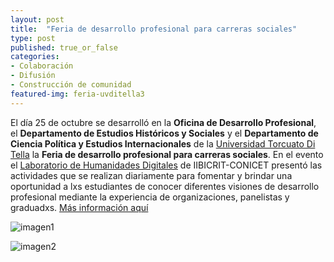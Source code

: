 ```yaml
---
layout: post
title:  "Feria de desarrollo profesional para carreras sociales"
type: post
published: true_or_false
categories:
- Colaboración
- Difusión
- Construcción de comunidad
featured-img: feria-uvditella3
---
```


El día 25 de octubre se desarrolló en la **Oficina de Desarrollo Profesional**, el **Departamento de Estudios Históricos y Sociales** y el **Departamento de Ciencia Política y Estudios Internacionales** de la [Universidad Torcuato Di Tella](https://www.utdt.edu/) la **Feria de desarrollo profesional para carreras sociales**. En el evento el [Laboratorio de Humanidades Digitales](https://hdlab.space/) de IIBICRIT-CONICET presentó las actividades que se realizan diariamente para fomentar y brindar una oportunidad a lxs estudiantes de conocer diferentes visiones de desarrollo profesional mediante la experiencia de organizaciones, panelistas y graduadxs. [Más información aquí](https://www.utdt.edu/novedades.php?id_novedad=6045)

![imagen1](/assets/img/posts/feria-uvditella.jpg)

![imagen2](/assets/img/posts/feria-uvditella2.png)
